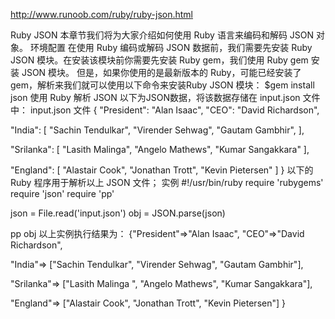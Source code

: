 

http://www.runoob.com/ruby/ruby-json.html

Ruby JSON
本章节我们将为大家介绍如何使用 Ruby 语言来编码和解码 JSON 对象。
环境配置
在使用 Ruby 编码或解码 JSON 数据前，我们需要先安装 Ruby JSON 模块。在安装该模块前你需要先安装 Ruby gem，我们使用 Ruby gem 安装 JSON 模块。 但是，如果你使用的是最新版本的 Ruby，可能已经安装了 gem，解析来我们就可以使用以下命令来安装Ruby JSON 模块：
$gem install json
使用 Ruby 解析 JSON
以下为JSON数据，将该数据存储在 input.json 文件中：
input.json 文件
{
  "President": "Alan Isaac",
  "CEO": "David Richardson",
  
  "India": [
    "Sachin Tendulkar",
    "Virender Sehwag",
    "Gautam Gambhir",
  ],
 
  "Srilanka": [
    "Lasith Malinga",
    "Angelo Mathews",
    "Kumar Sangakkara"
  ],
 
  "England": [
    "Alastair Cook",
    "Jonathan Trott",
    "Kevin Pietersen"
  ]
}
以下的 Ruby 程序用于解析以上 JSON 文件；
实例
#!/usr/bin/ruby
require 'rubygems'
require 'json'
require 'pp'
 
json = File.read('input.json')
obj = JSON.parse(json)
 
pp obj
以上实例执行结果为：
{"President"=>"Alan Isaac",
 "CEO"=>"David Richardson",

 "India"=>
  ["Sachin Tendulkar", "Virender Sehwag", "Gautam Gambhir"],

"Srilanka"=>
  ["Lasith Malinga ", "Angelo Mathews", "Kumar Sangakkara"],

 "England"=>
  ["Alastair Cook", "Jonathan Trott", "Kevin Pietersen"]
}